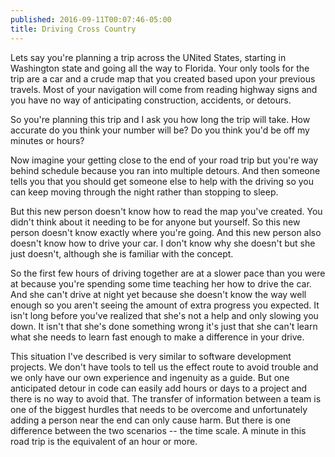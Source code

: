 ```yaml
---
published: 2016-09-11T00:07:46-05:00
title: Driving Cross Country
---
```

Lets say you're planning a trip across the UNited States, starting in Washington state and going all the way to Florida. Your only tools for the trip are a car and a crude map that you created based upon your previous travels. Most of your navigation will come from reading highway signs and you have no way of anticipating construction, accidents, or detours.

So you're planning this trip and I ask you how long the trip will take. How accurate do you think your number will be? Do you think you'd be off my minutes or hours?

Now imagine your getting close to the end of your road trip but you're way behind schedule because you ran into multiple detours. And then someone tells you that you should get someone else to help with the driving so you can keep moving through the night rather than stopping to sleep.

But this new person doesn't know how to read the map you've created. You didn't think about it needing to be for anyone but yourself. So this new person doesn't know exactly where you're going. And this new person also doesn't know how to drive your car. I don't know why she doesn't but she just doesn't, although she is familiar with the concept.

So the first few hours of driving together are at a slower pace than you were at because you're spending some time teaching her how to drive the car. And she can't drive at night yet because she doesn't know the way well enough so you aren't seeing the amount of extra progress you expected. It isn't long before you've realized that she's not a help and only slowing you down. It isn't that she's done something wrong it's just that she can't learn what she needs to learn fast enough to make a difference in your drive.

This situation I've described is very similar to software development projects. We don't have tools to tell us the effect route to avoid trouble and we only have our own experience and ingenuity as a guide. But one anticipated detour in code can easily add hours or days to a project and there is no way to avoid that. The transfer of information between a team is one of the biggest hurdles that needs to be overcome and unfortunately adding a person near the end can only cause harm. But there is one difference between the two scenarios -- the time scale. A minute in this road trip is the equivalent of an hour or more.